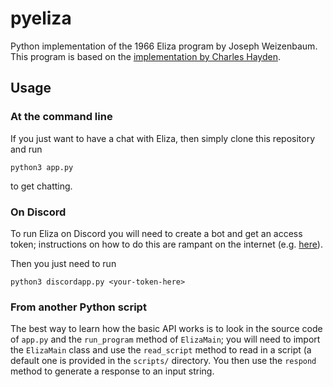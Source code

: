 # pyeliza

Python implementation of the 1966 Eliza program by Joseph Weizenbaum. This program is based on the 
[implementation by Charles Hayden](http://chayden.net/eliza/Eliza.html).

## Usage

### At the command line

If you just want to have a chat with Eliza, then simply clone this repository and run 
```
python3 app.py
```
to get chatting.

### On Discord

To run Eliza on Discord you will need to create a bot and get an access token; instructions on how
to do this are rampant on the internet (e.g. [here](https://www.freecodecamp.org/news/create-a-discord-bot-with-python/)).

Then you just need to run
```
python3 discordapp.py <your-token-here>
```

### From another Python script

The best way to learn how the basic API works is to look in the source code of `app.py` and the `run_program`
method of `ElizaMain`; you will need to import the `ElizaMain` class and use the `read_script` method to read 
in a script (a default one is provided in the `scripts/` directory. You then use the `respond` method to 
generate a response to an input string.